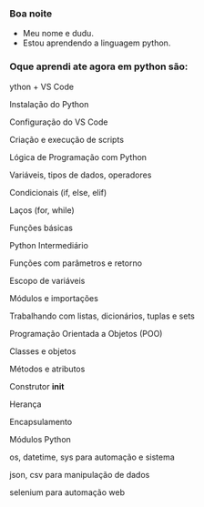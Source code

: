 ### Boa noite 

- Meu nome e dudu.
- Estou aprendendo a linguagem python.
### Oque aprendi ate agora em python são:

  ython + VS Code

Instalação do Python

Configuração do VS Code

Criação e execução de scripts

Lógica de Programação com Python

Variáveis, tipos de dados, operadores

Condicionais (if, else, elif)

Laços (for, while)

Funções básicas

Python Intermediário

Funções com parâmetros e retorno

Escopo de variáveis

Módulos e importações

Trabalhando com listas, dicionários, tuplas e sets

Programação Orientada a Objetos (POO)

Classes e objetos

Métodos e atributos

Construtor __init__

Herança

Encapsulamento

Módulos Python

os, datetime, sys para automação e sistema

json, csv para manipulação de dados

selenium para automação web
